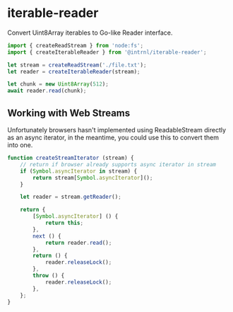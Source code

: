 # iterable-reader

Convert Uint8Array iterables to Go-like Reader interface.

```js
import { createReadStream } from 'node:fs';
import { createIterableReader } from '@intrnl/iterable-reader';

let stream = createReadStream('./file.txt');
let reader = createIterableReader(stream);

let chunk = new Uint8Array(512);
await reader.read(chunk);
```

## Working with Web Streams

Unfortunately browsers hasn't implemented using ReadableStream directly as an
async iterator, in the meantime, you could use this to convert them into one.

```js
function createStreamIterator (stream) {
	// return if browser already supports async iterator in stream
	if (Symbol.asyncIterator in stream) {
		return stream[Symbol.asyncIterator]();
	}

	let reader = stream.getReader();

	return {
		[Symbol.asyncIterator] () {
			return this;
		},
		next () {
			return reader.read();
		},
		return () {
			reader.releaseLock();
		},
		throw () {
			reader.releaseLock();
		},
	};
}
```
